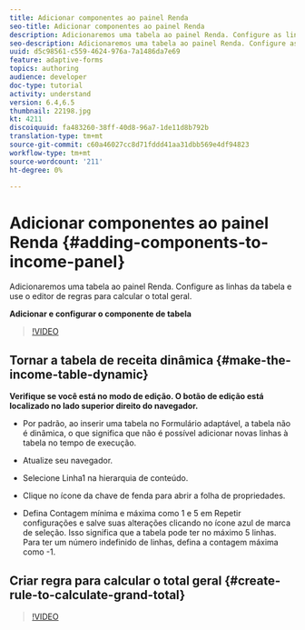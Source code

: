 ```yaml
---
title: Adicionar componentes ao painel Renda
seo-title: Adicionar componentes ao painel Renda
description: Adicionaremos uma tabela ao painel Renda. Configure as linhas da tabela e use o editor de regras para calcular o total geral.
seo-description: Adicionaremos uma tabela ao painel Renda. Configure as linhas da tabela e use o editor de regras para calcular o total geral.
uuid: d5c98561-c559-4624-976a-7a1486da7e69
feature: adaptive-forms
topics: authoring
audience: developer
doc-type: tutorial
activity: understand
version: 6.4,6.5
thumbnail: 22198.jpg
kt: 4211
discoiquuid: fa483260-38ff-40d8-96a7-1de11d8b792b
translation-type: tm+mt
source-git-commit: c60a46027cc8d71fddd41aa31dbb569e4df94823
workflow-type: tm+mt
source-wordcount: '211'
ht-degree: 0%

---
```



# Adicionar componentes ao painel Renda {#adding-components-to-income-panel}

Adicionaremos uma tabela ao painel Renda. Configure as linhas da tabela e use o editor de regras para calcular o total geral.

**Adicionar e configurar o componente de tabela**

>[!VIDEO](https://video.tv.adobe.com/v/22198?quality=9&learn=on)



## Tornar a tabela de receita dinâmica {#make-the-income-table-dynamic}

**Verifique se você está no modo de edição. O botão de edição está localizado no lado superior direito do navegador.**

* Por padrão, ao inserir uma tabela no Formulário adaptável, a tabela não é dinâmica, o que significa que não é possível adicionar novas linhas à tabela no tempo de execução.

* Atualize seu navegador.

* Selecione Linha1 na hierarquia de conteúdo.

* Clique no ícone da chave de fenda para abrir a folha de propriedades.

* Defina Contagem mínima e máxima como 1 e 5 em Repetir configurações e salve suas alterações clicando no ícone azul de marca de seleção. Isso significa que a tabela pode ter no máximo 5 linhas. Para ter um número indefinido de linhas, defina a contagem máxima como -1.

## Criar regra para calcular o total geral {#create-rule-to-calculate-grand-total}


>[!VIDEO](https://video.tv.adobe.com/v/22197?quality=9&learn=on)


